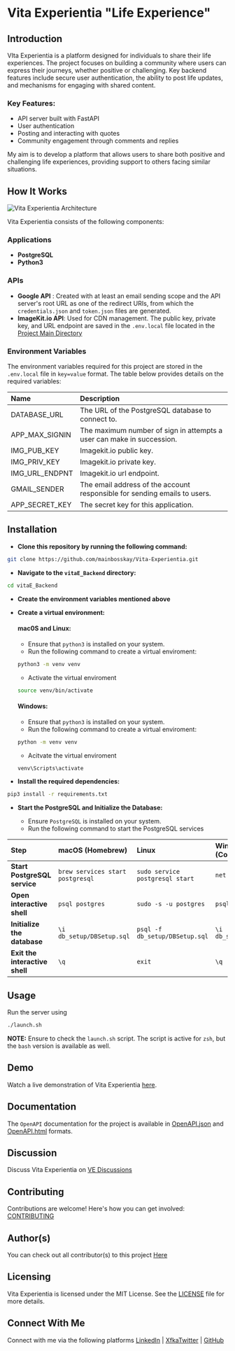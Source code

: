 # Vita Experientia "Life Experience"

## Introduction

VIta Experientia is a platform designed for individuals to share their life experiences. The project focuses on building a community where users can express their journeys, whether positive or challenging. Key backend features include secure user authentication, the ability to post life updates, and mechanisms for engaging with shared content.

### Key Features:

- API server built with FastAPI
- User authentication
- Posting and interacting with quotes
- Community engagement through comments and replies

My aim is to develop a platform that allows users to share both positive and challenging life experiences, providing support to others facing similar situations.

## How It Works

![Vita Experientia Architecture](vitaE_Backend_Project_Architecture.svg)

Vita Experientia consists of the following components:

### Applications

+ **PostgreSQL**
+ **Python3**

### APIs
+ **Google API** : Created with at least an email sending scope and the API server's root URL as one of the redirect URIs, from which the `credentials.json` and `token.json` files are generated.
+ **ImageKit.io API**: Used for CDN management. The public key, private key, and URL endpoint are saved in the `.env.local` file located in the [Project Main Directory](vitaE_Backend/)

### Environment Variables

The environment variables required for this project are stored in the `.env.local` file in `key=value` format. The table below provides details on the required variables:

| Name | Description |
|:-|:-|
| DATABASE_URL | The URL of the PostgreSQL database to connect to. |
| APP_MAX_SIGNIN | The maximum number of sign in attempts a user can make in succession. |
| IMG_PUB_KEY | Imagekit.io public key. |
| IMG_PRIV_KEY | Imagekit.io private key. |
| IMG_URL_ENDPNT | Imagekit.io url endpoint. |
| GMAIL_SENDER | The email address of the account responsible for sending emails to users. |
| APP_SECRET_KEY | The secret key for this application. |

## Installation

+ **Clone this repository by running the following command:**
```zsh
git clone https://github.com/mainbosskay/Vita-Experientia.git
```

+ **Navigate to the `vitaE_Backend` directory:**
```zsh
cd vitaE_Backend
```

+ **Create the environment variables mentioned above**

+ **Create a virtual environment:**

  #### mac0S and Linux:
    
    + Ensure that `python3` is installed on your system.
    + Run the following command to create a virtual enviroment:
    ```zsh
    python3 -m venv venv
    ```

    + Activate the virtual enviroment
    ```zsh
    source venv/bin/activate
    ```

  #### Windows:

    + Ensure that `python3` is installed on your system.
    + Run the following command to create a virtual enviroment:
    ```cmd
    python -m venv venv
    ```

    + Acitvate the virtual enviroment
    ```cmd
    venv\Scripts\activate
    ```

+ **Install the required dependencies:**
```zsh
pip3 install -r requirements.txt
```

+ **Start the PostgreSQL and Initialize the Database:**

  + Ensure `PostgreSQL` is installed on your system.
  + Run the following command to start the PostgreSQL services

| Step                                  | macOS (Homebrew)                                      | Linux                                             | Windows (Command Prompt)                              |
|:-|:-|:-|:-|
| **Start PostgreSQL service**          | ```brew services start postgresql```         | ```sudo service postgresql start```        | ```net start postgresql```                    |
| **Open interactive shell**            | ```psql postgres```                          | ```sudo -s -u postgres```                  | ```psql -U postgres```                        |
| **Initialize the database**           | ```\i db_setup/DBSetup.sql```                  | ```psql -f db_setup/DBSetup.sql```          | ```\i db_setup/DBSetup.sql```                 |
| **Exit the interactive shell**        | ```\q```                                      | ```exit```                                | ```\q```                                      |

## Usage

Run the server using
```zsh
./launch.sh
```
**NOTE:** Ensure to check the `launch.sh` script. The script is active for `zsh`, but the `bash` version is available as well.

## Demo

Watch a live demonstration of Vita Experientia [here]().


## Documentation

The `OpenAPI` documentation for the project is available in [OpenAPI.json](OpenAPI.json) and [OpenAPI.html](OpenAPI.html) formats.

## Discussion

Discuss Vita Experientia on [VE Discussions](https://github.com/mainbosskay/Vita-Experientia)

## Contributing

Contributions are welcome! Here's how you can get involved: [CONTRIBUTING](CONTRIBUTING.md)

## Author(s)

You can check out all contributor(s) to this project [Here](AUTHORS)

## Licensing

Vita Experientia is licensed under the MIT License. See the [LICENSE](LICENSE) file for more details.

## Connect With Me

Connect with me via the following platforms [LinkedIn](https://www.linkedin.com/in/dadakehindeadeola) | [XfkaTwitter](https://x.com/kennyKayboss) | [GitHub](https://github.com/mainbosskay)
